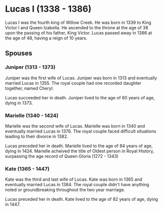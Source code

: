 # Lucas I (1338 - 1386)
Lucas I was the fourth king of Willow Creek. He was born in 1339 to King Victor I and Queen Izabella. He ascended to the throne at the age of 38 upon the passing of his father, King Victor. Lucas passed away in 1386 at the age of 48, having a reign of 10 years.

## Spouses

### Juniper (1313 - 1373)
Juniper was the first wife of Lucas. Juniper was born in 1313 and eventually married Lucas in 1355. The royal couple had one recorded daughter together, named Cheryl.

Lucas succeeded her in death. Juniper lived to the age of 60 years of age, dying in 1373.

### Marielle (1340 - 1424)
Marielle was the second wife of Lucas. Marielle was born in 1340 and eventually married Lucas in 1376. The royal couple faced difficult situations leading to their divorce in 1382.

Lucas preceded her in death. Marielle lived to the age of 84 years of age, dying in 1424. Marielle acheived the title of Oldest person in Royal History, surpassing the age record of Queen Gloria (1272 - 1343)

### Kate (1365 - 1447)
Kate was the third and last wife of Lucas. Kate was born in 1365 and eventually married Lucas in 1384. The royal couple didn't have anything noted or groundbreaking throughout the two year marriage.

Lucas preceded her in death. Kate lived to the age of 82 years of age, dying in 1447.
